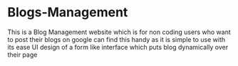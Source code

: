 # Blogs-Management
This is a Blog Management website which is for non coding users who want to post their blogs on google can find this handy as it is simple to use with its ease UI design of a form like interface which puts blog dynamically over their page
